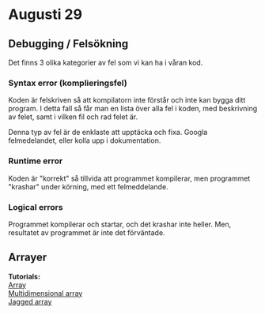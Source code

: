# Augusti 29

## Debugging / Felsökning

Det finns 3 olika kategorier av fel som vi kan ha i våran kod.

### Syntax error (komplieringsfel)
Koden är felskriven så att kompilatorn inte förstår och inte kan bygga ditt program. I detta fall så får man en lista över alla fel i koden, med beskrivning av felet, samt i vilken fil och rad felet är. 

Denna typ av fel är de enklaste att upptäcka och fixa. Googla felmedelandet, eller kolla upp i dokumentation.

### Runtime error
Koden är "korrekt" så tillvida att programmet kompilerar, men programmet "krashar" under körning, med ett felmeddelande.

### Logical errors
Programmet kompilerar och startar, och det krashar inte heller. Men, resultatet av programmet är inte det förväntade.

## Arrayer

**Tutorials:**  
[Array](https://www.tutorialsteacher.com/csharp/array-csharp)  
[Multidimensional array](https://www.tutorialsteacher.com/csharp/csharp-multi-dimensional-array)  
[Jagged array](https://www.tutorialsteacher.com/csharp/csharp-jagged-array)  


